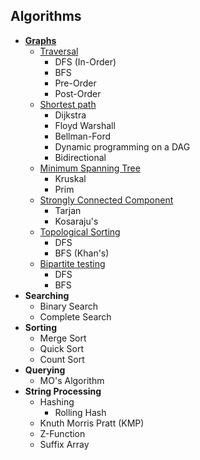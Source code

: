 ## Algorithms

+ [**Graphs**](https://github.com/Abdelrhman-Samir-99/Preparation-Library/tree/main/Problem%20Solving/Algorithms/Graph)
  + [Traversal](https://github.com/Abdelrhman-Samir-99/Preparation-Library/tree/main/Problem%20Solving/Algorithms/Graph#traversal)
    + DFS (In-Order)
    + BFS
    + Pre-Order
    + Post-Order
  + [Shortest path](https://github.com/Abdelrhman-Samir-99/Preparation-Library/tree/main/Problem%20Solving/Algorithms/Graph#shortest-path-on-weighted-graphs)
    + Dijkstra
    + Floyd Warshall
    + Bellman-Ford
    + Dynamic programming on a DAG
    + Bidirectional
  + [Minimum Spanning Tree](https://github.com/Abdelrhman-Samir-99/Preparation-Library/tree/main/Problem%20Solving/Algorithms/Graph#-minimum-spanning-tree-mst-)
    + Kruskal
    + Prim
  + [Strongly Connected Component](https://github.com/Abdelrhman-Samir-99/Preparation-Library/tree/main/Problem%20Solving/Algorithms/Graph#-strongly-connected-components-scc-)
    + Tarjan
    + Kosaraju's
  + [Topological Sorting](https://github.com/Abdelrhman-Samir-99/Preparation-Library/tree/main/Problem%20Solving/Algorithms/Graph#-topological-sorting-)
    + DFS
    + BFS (Khan's)
  + [Bipartite testing](https://github.com/Abdelrhman-Samir-99/Preparation-Library/tree/main/Problem%20Solving/Algorithms/Graph#-bipartite-test-)
    + DFS
    + BFS
+ **Searching**
  + Binary Search
  + Complete Search
+ **Sorting**
  + Merge Sort
  + Quick Sort
  + Count Sort
+ **Querying**
  + MO's Algorithm
+ **String Processing**
  + Hashing
    + Rolling Hash
  + Knuth Morris Pratt (KMP)
  + Z-Function
  + Suffix Array
